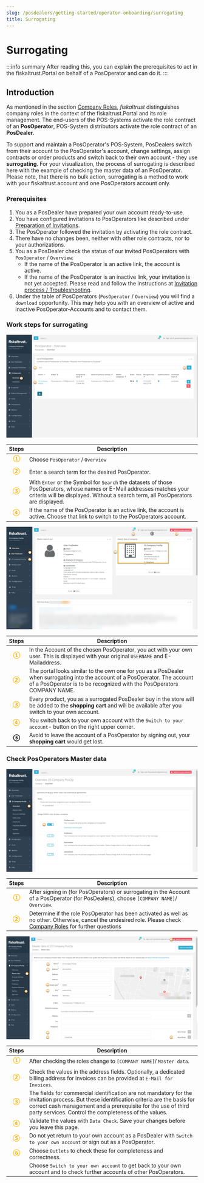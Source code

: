 ```yaml
---
slug: /posdealers/getting-started/operator-onboarding/surrogating
title: Surrogating
---
```

# Surrogating

:::info summary
After reading this, you can explain the prerequisites to act in the fiskaltrust.Portal on behalf of a PosOperator and can do it.
:::

## Introduction

As mentioned in the section [Company Roles](../company-roles.md), _fiskaltrust_ distinguishes company roles in the context of the fiskaltrust.Portal and its role management. The end-users of the POS-Systems activate the role contract of an **PosOperator**, POS-System distributors activate the role contract of an **PosDealer**.

To support and maintain a PosOperator's POS-System, PosDealers switch from their account to the PosOperator's account, change settings, assign contracts or order products and switch back to their own account - they use **surrogating**.
For your visualization, the process of surrogating is described here with the example of checking the master data of an PosOperator. Please note, that there is no bulk action, surrogating is a method to work with your fiskaltrust.account and one PosOperators account only.

### Prerequisites

1. You as a PosDealer have prepared your own account ready-to-use.
2. You have configured invitations to PosOperators like described under [Preparation of Invitations](invitation-process.md/#preparation-of-invitations).
3. The PosOperator followed the invitation by activating the role contract.
4. There have no changes been, neither with other role contracts, nor to your authorizations.
5. You as a PosDealer check the status of our invited PosOperators with `PosOperator` / `Overview`:
   * If the name of the PosOperator is an active link, the account is active.
   * If the name of the PosOperator is an inactive link, your invitation is not yet accepted. Please read and follow the instructions at [Invitation process / Troubleshooting](invitation-process.md#troubleshooting).
6. Under the table of PosOperators (`PosOperator` / `Overview`) you will find a `download` opportunity. This may help you with an overview of active and inactive PosOperator-Accounts and to contact them.  

### Work steps for surrogating

![surrogating accounts](images/2-surrogating-accounts.png "surrogating accounts")

| Steps | Description                                                                                                                |
|:----------------------:|-------------------------------------------------------------------------------------------------------------------------------------|
|![Number 1](images/Numbers/circle-1o.png) |Choose `PosOperator` / `Overview`  |
|![Number 2](images/Numbers/circle-2o.png) |Enter a search term for the desired PosOperator.  |
|![Number 3](images/Numbers/circle-3o.png) |With `Enter` or the Symbol for `Search` the datasets of those PosOperators, whose names or E-Mail addresses matches your criteria will be displayed. Without a search term, all PosOperators are displayed.  |
|![Number 4](images/Numbers/circle-4o.png) |If the name of the PosOperator is an active link, the account is active. Choose that link to switch to the PosOperators account.  |

![surrogating accounts](images/3-surrogating-accounts.png "https://portal-sandbox.fiskaltrust.TLD/PosOperator")

| Steps | Description                                                                                                                |
|:----------------------:|-------------------------------------------------------------------------------------------------------------------------------------|
|![Number 1](images/Numbers/circle-1o.png) |In the Account of the chosen PosOperator, you act with your own user. This is displayed with your original `USERNAME` and E-Mailaddress.  |
|![Number 2](images/Numbers/circle-2o.png) |The portal looks similar to the own one for you as a PosDealer when surrogating into the account of a PosOperator. The account of a PosOperator is to be recognized with the PosOperators COMPANY NAME. |
|![Number 3](images/Numbers/circle-3o.png) |Every product, you as a surrogated PosDealer buy in the store will be added to the **shopping cart** and will be available after you switch to your own account.   |
|![Number 4](images/Numbers/circle-4o.png) |You switch back to your own account with the `Switch to your account`- button on the right upper corner.   |
|![Number 5](images/Numbers/circle-5.png) |Avoid to leave the account of a PosOperator by signing out, your **shopping cart** would get lost.   |

### Check PosOperators Master data

![surrogating accounts](images/5-surrogating-accounts.png "https://portal-sandbox.fiskaltrust.TLD/AccountProfile")

| Steps | Description                                                                                                                |
|:----------------------:|-------------------------------------------------------------------------------------------------------------------------------------|
|![Number 1](images/Numbers/circle-1o.png) |After signing in (for PosOperators) or surrogating in the Account of a PosOperator (for PosDealers), choose `[COMPANY NAME]`/ `Overview`.  |
|![Number 2](images/Numbers/circle-2o.png) |Determine if the role PosOperator has been activated as well as no other. Otherwise, cancel the undesired role. Please check [Company Roles](../Company%20Roles) for further questions |

![surrogating accounts](images/6-surrogating-accounts.png "https://portal-sandbox.fiskaltrust.TLD/AccountProfile/Edit")

| Steps | Description                                                                                                                |
|:----------------------:|-------------------------------------------------------------------------------------------------------------------------------------|
|![Number 1](images/Numbers/circle-1o.png) |After checking the roles change to `[COMPANY NAME]`/ `Master data`.  |
|![Number 2](images/Numbers/circle-2o.png) |Check the values in the address fields. Optionally, a dedicated billing address for invoices can be provided at `E-Mail for Invoices`. |
|![Number 3](images/Numbers/circle-3o.png) |The fields for commercial identification are not mandatory for the invitation process. But these identification criteria are the basis for correct cash management and a prerequisite for the use of third party services. Control the completeness of the values.|
|![Number 4](images/Numbers/circle-4o.png) |Validate the values with `Data Check`. Save your changes before you leave this page.  |
|![Number 5](images/Numbers/circle-5o.png) |Do not yet return to your own account as a PosDealer with `Switch to your own account` or sign out as a PosOperator. |
|![Number 6](images/Numbers/circle-6o.png) |Choose `Outlets` to check these for completeness and correctness. |
|  |Choose `Switch to your own account` to get back to your own account and to check further accounts of other PosOperators. |
